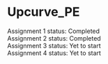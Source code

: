 # Upcurve_PE

Assignment 1 status: Completed <br />
Assignment 2 status: Completed <br />
Assignment 3 status: Yet to start <br />
Assignment 4 status: Yet to start <br />
